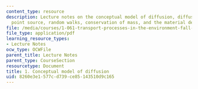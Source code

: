 ```yaml
---
content_type: resource
description: Lecture notes on the conceptual model of diffusion, diffusion from a
  point source, random walks, conservation of mass, and the material derivative.
file: /media/courses/1-061-transport-processes-in-the-environment-fall-2008/8260e3e1577cd739ce85143510d9c165_lec_01.pdf
file_type: application/pdf
learning_resource_types:
- Lecture Notes
ocw_type: OCWFile
parent_title: Lecture Notes
parent_type: CourseSection
resourcetype: Document
title: 1. Conceptual model of diffusion
uid: 8260e3e1-577c-d739-ce85-143510d9c165
---
```

